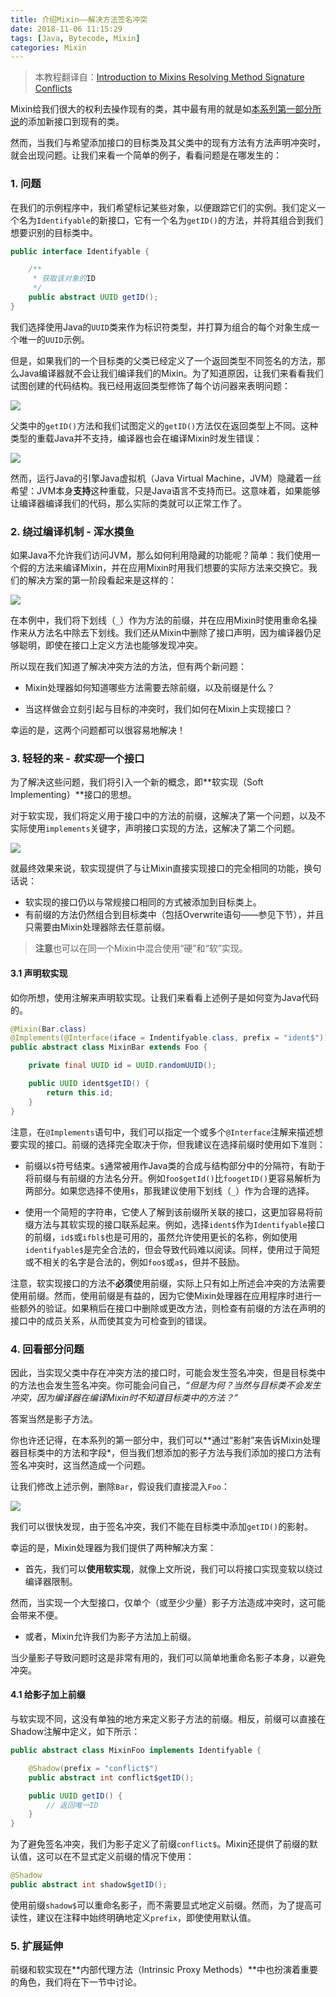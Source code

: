 ```yaml
---
title: 介绍Mixin——解决方法签名冲突
date: 2018-11-06 11:15:29
tags: [Java, Bytecode, Mixin]
categories: Mixin
---
```

> 本教程翻译自：[Introduction to Mixins Resolving Method Signature Conflicts](https://github.com/SpongePowered/Mixin/wiki/Introduction-to-Mixins---Resolving-Method-Signature-Conflicts)

Mixin给我们很大的权利去操作现有的类，其中最有用的就是如[本系列第一部分所说](https://github.com/SpongePowered/Mixin/wiki/Introduction-to-Mixins---Understanding-Mixin-Architecture)的添加新接口到现有的类。

然而，当我们与希望添加接口的目标类及其父类中的现有方法有方法声明冲突时，就会出现问题。让我们来看一个简单的例子，看看问题是在哪发生的：

### 1. 问题

在我们的示例程序中，我们希望标记某些对象，以便跟踪它们的实例。我们定义一个名为`Identifyable`的新接口，它有一个名为`getID()`的方法，并将其组合到我们想要识别的目标类中。
```java
public interface Identifyable {

    /**
     * 获取该对象的ID
     */
    public abstract UUID getID();
}
```

我们选择使用Java的`UUID`类来作为标识符类型，并打算为组合的每个对象生成一个唯一的`UUID`示例。

但是，如果我们的一个目标类的父类已经定义了一个返回类型不同签名的方法，那么Java编译器就不会让我们编译我们的Mixin。为了知道原因，让我们来看看我们试图创建的代码结构。我已经用返回类型修饰了每个访问器来表明问题：

![](./Introduction-to-Mixins-Resolving-Method-Signature-Conflicts/mixin_conflict_0.png)

父类中的`getID()`方法和我们试图定义的`getID()`方法仅在返回类型上不同。这种类型的重载Java并不支持，编译器也会在编译Mixin时发生错误：

![](./Introduction-to-Mixins-Resolving-Method-Signature-Conflicts/mixin_conflict_1.png)

然而，运行Java的引擎Java虚拟机（Java Virtual Machine，JVM）隐藏着一丝希望：JVM本身**支持**这种重载，只是Java语言不支持而已。这意味着，如果能够让编译器编译我们的代码，那么实际的类就可以正常工作了。

### 2. 绕过编译机制 - 浑水摸鱼

如果Java不允许我们访问JVM，那么如何利用隐藏的功能呢？简单：我们使用一个假的方法来编译Mixin，并在应用Mixin时用我们想要的实际方法来交换它。我们的解决方案的第一阶段看起来是这样的：

![](./Introduction-to-Mixins-Resolving-Method-Signature-Conflicts/mixin_conflict_2.png)

在本例中，我们将下划线（`_`）作为方法的前缀，并在应用Mixin时使用重命名操作来从方法名中除去下划线。我们还从Mixin中删除了接口声明，因为编译器仍足够聪明，即使在接口上定义方法也能够发现冲突。

所以现在我们知道了解决冲突方法的方法，但有两个新问题：

* Mixin处理器如何知道哪些方法需要去除前缀，以及前缀是什么？

* 当这样做会立刻引起与目标的冲突时，我们如何在Mixin上实现接口？

幸运的是，这两个问题都可以很容易地解决！

### 3. 轻轻的来 - *软实现*一个接口

为了解决这些问题，我们将引入一个新的概念，即**软实现（Soft Implementing）**接口的思想。

对于软实现，我们将定义用于接口中的方法的前缀，这解决了第一个问题，以及不实际使用`implements`关键字，声明接口实现的方法，这解决了第二个问题。

![](./Introduction-to-Mixins-Resolving-Method-Signature-Conflicts/mixin_conflict_3.png)

就最终效果来说，软实现提供了与让Mixin直接实现接口的完全相同的功能，换句话说：

* 软实现的接口仍以与常规接口相同的方式被添加到目标类上。
* 有前缀的方法仍然组合到目标类中（包括Overwrite语句——参见下节），并且只需要由Mixin处理器除去任意前缀。

> **注意**也可以在同一个Mixin中混合使用“硬”和“软”实现。

#### 3.1 声明软实现

如你所想，使用注解来声明软实现。让我们来看看上述例子是如何变为Java代码的。

```java
@Mixin(Bar.class)
@Implements(@Interface(iface = Indentifyable.class, prefix = "ident$"))
public abstract class MixinBar extends Foo {

    private final UUID id = UUID.randomUUID();

    public UUID ident$getID() {
        return this.id;
    }
}
```

注意，在`@Implements`语句中，我们可以指定一个或多个`@Interface`注解来描述想要实现的接口。前缀的选择完全取决于你，但我建议在选择前缀时使用如下准则：

* 前缀以`$`符号结束。`$`通常被用作Java类的合成与结构部分中的分隔符，有助于将前缀与有前缀的方法名分开。例如`foo$getId()`比`foogetID()`更容易解析为两部分。如果您选择不使用`$`，那我建议使用下划线（`_`）作为合理的选择。

* 使用一个简短的字符串，它使人了解到该前缀所关联的接口，这更加容易将前缀方法与其软实现的接口联系起来。例如，选择`ident$`作为`Identifyable`接口的前缀，`id$`或`ifbl$`也是可用的，虽然允许使用更长的名称，例如使用`identifyable$`是完全合法的，但会导致代码难以阅读。同样，使用过于简短或不相关的名字是合法的，例如`foo$`或`a$`，但并不鼓励。

注意，软实现接口的方法不**必须**使用前缀，实际上只有如上所述会冲突的方法需要使用前缀。然而，使用前缀是有益的，因为它使Mixin处理器在应用程序时进行一些额外的验证。如果稍后在接口中删除或更改方法，则检查有前缀的方法在声明的接口中的成员关系，从而使其变为可检查到的错误。

### 4. 回看部分问题

因此，当实现父类中存在冲突方法的接口时，可能会发生签名冲突，但是目标类中的方法也会发生签名冲突。你可能会问自己，*“但是为何？当然与目标类不会发生冲突，因为编译器在编译Mixin时不知道目标类中的方法？”*

答案当然是影子方法。

你也许还记得，在本系列的第一部分中，我们可以**通过“影射”来告诉Mixin处理器目标类中的方法和字段*，但当我们想添加的影子方法与我们添加的接口方法有签名冲突时，这当然造成一个问题。

让我们修改上述示例，删除`Bar`，假设我们直接混入`Foo`：

![](./Introduction-to-Mixins-Resolving-Method-Signature-Conflicts/mixin_conflict_4.png)

我们可以很快发现，由于签名冲突，我们不能在目标类中添加`getID()`的影射。

幸运的是，Mixin处理器为我们提供了两种解决方案：

* 首先，我们可以**使用软实现**，就像上文所说，我们可以将接口实现变软以绕过编译器限制。
 
然而，当实现一个大型接口，仅单个（或至少少量）影子方法造成冲突时，这可能会带来不便。

* 或者，Mixin允许我们为影子方法加上前缀。

当少量影子导致问题时这是非常有用的，我们可以简单地重命名影子本身，以避免冲突。

#### 4.1 给影子加上前缀

与软实现不同，这没有单独的地方来定义影子方法的前缀。相反，前缀可以直接在Shadow注解中定义，如下所示：

```java
public abstract class MixinFoo implements Identifyable {

    @Shadow(prefix = "conflict$")
    public abstract int conflict$getID();

    public UUID getID() {
        // 返回唯一ID
    }
}
```

为了避免签名冲突，我们为影子定义了前缀`conflict$`。Mixin还提供了前缀的默认值，这可以在不显式定义前缀的情况下使用：

```java
@Shadow
public abstract int shadow$getID();
```

使用前缀`shadow$`可以重命名影子，而不需要显式地定义前缀。然而，为了提高可读性，建议在注释中始终明确地定义`prefix`，即使使用默认值。

### 5. 扩展延伸

前缀和软实现在**内部代理方法（Intrinsic Proxy Methods）**中也扮演着重要的角色，我们将在下一节中讨论。